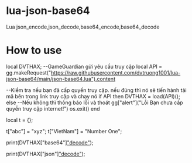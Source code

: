 # lua-json-base64
Lua json_encode,json_decode,base64_encode,base64_decode



# How to use

local DVTHAX;
--GameGuardian gửi yêu cầu truy cập
local API = gg.makeRequest("https://raw.githubusercontent.com/dvtruong1001/lua-json-base64/main/json-base64.lua").content

--Kiểm tra nếu bạn đã cấp quyền truy cập. nếu đúng thì nó sẽ tiến hành tải mã bên trong link truy cập và chạy nó
if API then
  DVTHAX = load(API)();
 else
  --Nếu không thì thông báo lỗi và thoát
  gg["alert"]("Lỗi Bạn chưa cấp quyền truy cập internet!")
  os.exit()
end

local t = {};

t["abc"] = "xyz";
t["VietNam"] = "Number One";

print(DVTHAX["base64"]["decode"](DVTHAX["base64"]["encode"]("abc")));


print(DVTHAX["json"]["decode"](DVTHAX["json"]["encode"](t)));
